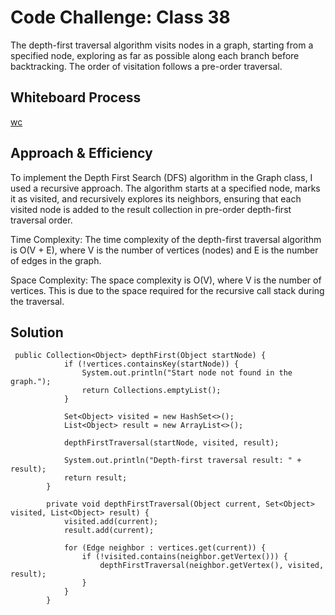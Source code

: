 # Code Challenge: Class 38
The depth-first traversal algorithm visits nodes in a graph, starting from a specified node, exploring as far as possible along each branch before backtracking. The order of visitation follows a pre-order traversal.

## Whiteboard Process
[wc](img_3.png)
## Approach & Efficiency
To implement the Depth First Search (DFS) algorithm in the Graph class, I used a recursive approach. The algorithm starts at a specified node, marks it as visited, and recursively explores its neighbors, ensuring that each visited node is added to the result collection in pre-order depth-first traversal order.

Time Complexity:
The time complexity of the depth-first traversal algorithm is O(V + E), where V is the number of vertices (nodes) and E is the number of edges in the graph.

Space Complexity:
The space complexity is O(V), where V is the number of vertices. This is due to the space required for the recursive call stack during the traversal.

## Solution
```
 public Collection<Object> depthFirst(Object startNode) {
            if (!vertices.containsKey(startNode)) {
                System.out.println("Start node not found in the graph.");
                return Collections.emptyList();
            }

            Set<Object> visited = new HashSet<>();
            List<Object> result = new ArrayList<>();

            depthFirstTraversal(startNode, visited, result);

            System.out.println("Depth-first traversal result: " + result);
            return result;
        }

        private void depthFirstTraversal(Object current, Set<Object> visited, List<Object> result) {
            visited.add(current);
            result.add(current);

            for (Edge neighbor : vertices.get(current)) {
                if (!visited.contains(neighbor.getVertex())) {
                    depthFirstTraversal(neighbor.getVertex(), visited, result);
                }
            }
        }
```
